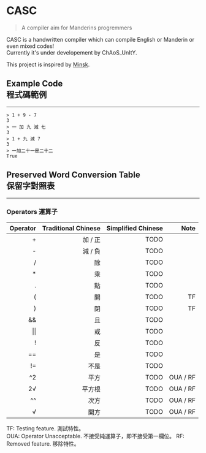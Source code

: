 # CASC  
> A compiler aim for Manderins progremmers  

CASC is a handwritten compiler which can compile English or Manderin or even mixed codes!  
Currently it's under developement by ChAoS_UnItY.  
  
This project is inspired by [Minsk](https://github.com/terrajobst/minsk).

## Example Code <br> 程式碼範例
------
```casc
> 1 + 9 - 7
3
> 一 加 九 減 七
3
> 1 + 九 減 7
3
> 一加二十一是二十二
True
```
## Preserved Word Conversion Table <br> 保留字對照表
------
### Operators 運算子
| Operator  | Traditional Chinese   | Simplified Chinese    | Note      |
|----------:|----------------------:|----------------------:|----------:|
| +         | 加 / 正               | TODO                  |
| -         | 減 / 負               | TODO                  |
| /         | 除                    | TODO                  |
| *         | 乘                    | TODO                  |
| .         | 點                    | TODO                  |
| (         | 開                    | TODO                  | TF        |
| )         | 閉                    | TODO                  | TF        |
| &&        | 且                    | TODO                  |
| \|\|      | 或                    | TODO                  |
| !         | 反                    | TODO                  |
| ==        | 是                    | TODO                  |
| !=        | 不是                  | TODO                  |
| ^2        | 平方                  | TODO                  | OUA / RF  |
| 2√        | 平方根                | TODO                  | OUA / RF  |
| ^^        | 次方                  | TODO                  | OUA / RF  |
| √         | 開方                  | TODO                  | OUA / RF  |

TF: Testing feature. 測試特性。  
OUA: Operator Unacceptable. 不接受純運算子，即不接受第一欄位。
RF: Removed feature. 移除特性。
